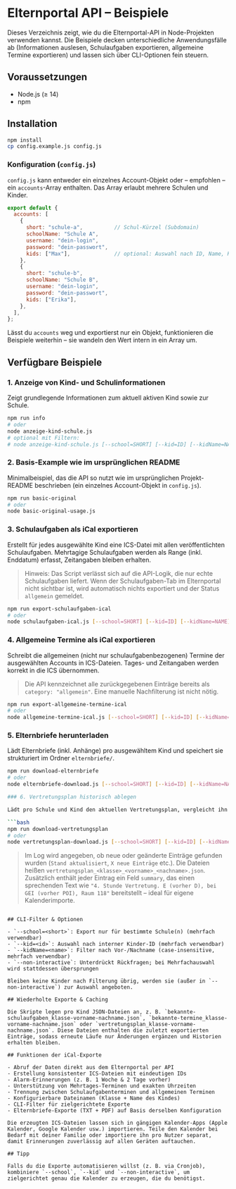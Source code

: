 # Elternportal API – Beispiele

Dieses Verzeichnis zeigt, wie du die Elternportal-API in Node-Projekten verwenden kannst. Die Beispiele decken unterschiedliche Anwendungsfälle ab (Informationen auslesen, Schulaufgaben exportieren, allgemeine Termine exportieren) und lassen sich über CLI-Optionen fein steuern.

## Voraussetzungen

- Node.js (≥ 14)
- npm

## Installation

```bash
npm install
cp config.example.js config.js
```

### Konfiguration (`config.js`)

`config.js` kann entweder ein einzelnes Account-Objekt oder – empfohlen – ein `accounts`-Array enthalten. Das Array erlaubt mehrere Schulen und Kinder.

```js
export default {
  accounts: [
    {
      short: "schule-a",          // Schul-Kürzel (Subdomain)
      schoolName: "Schule A",
      username: "dein-login",
      password: "dein-passwort",
      kids: ["Max"],              // optional: Auswahl nach ID, Name, Klasse, "all", Objekt usw.
    },
    {
      short: "schule-b",
      schoolName: "Schule B",
      username: "dein-login",
      password: "dein-passwort",
      kids: ["Erika"],
    },
  ],
};
```

Lässt du `accounts` weg und exportierst nur ein Objekt, funktionieren die Beispiele weiterhin – sie wandeln den Wert intern in ein Array um.

## Verfügbare Beispiele

### 1. Anzeige von Kind- und Schulinformationen

Zeigt grundlegende Informationen zum aktuell aktiven Kind sowie zur Schule.

```bash
npm run info
# oder
node anzeige-kind-schule.js
# optional mit Filtern:
# node anzeige-kind-schule.js [--school=SHORT] [--kid=ID] [--kidName=NAME] [--non-interactive]
```

### 2. Basis-Example wie im ursprünglichen README

Minimalbeispiel, das die API so nutzt wie im ursprünglichen Projekt-README beschrieben (ein einzelnes Account-Objekt in `config.js`).

```bash
npm run basic-original
# oder
node basic-original-usage.js
```

### 3. Schulaufgaben als iCal exportieren

Erstellt für jedes ausgewählte Kind eine ICS-Datei mit allen veröffentlichten Schulaufgaben. Mehrtagige Schulaufgaben werden als Range (inkl. Enddatum) erfasst, Zeitangaben bleiben erhalten.

> Hinweis: Das Script verlässt sich auf die API-Logik, die nur echte Schulaufgaben liefert. Wenn der Schulaufgaben-Tab im Elternportal nicht sichtbar ist, wird automatisch nichts exportiert und der Status `allgemein` gemeldet.

```bash
npm run export-schulaufgaben-ical
# oder
node schulaufgaben-ical.js [--school=SHORT] [--kid=ID] [--kidName=NAME] [--non-interactive]
```

### 4. Allgemeine Termine als iCal exportieren

Schreibt die allgemeinen (nicht nur schulaufgabenbezogenen) Termine der ausgewählten Accounts in ICS-Dateien. Tages- und Zeitangaben werden korrekt in die ICS übernommen.

> Die API kennzeichnet alle zurückgegebenen Einträge bereits als `category: "allgemein"`. Eine manuelle Nachfilterung ist nicht nötig.

```bash
npm run export-allgemeine-termine-ical
# oder
node allgemeine-termine-ical.js [--school=SHORT] [--kid=ID] [--kidName=NAME] [--non-interactive]
```

### 5. Elternbriefe herunterladen

Lädt Elternbriefe (inkl. Anhänge) pro ausgewähltem Kind und speichert sie strukturiert im Ordner `elternbriefe/`.

```bash
npm run download-elternbriefe
# oder
node elternbriefe-download.js [--school=SHORT] [--kid=ID] [--kidName=NAME] [--non-interactive]

### 6. Vertretungsplan historisch ablegen

Lädt pro Schule und Kind den aktuellen Vertretungsplan, vergleicht ihn mit vorhandenen JSON-Dateien und fügt neue Einträge automatisch hinzu. Ältere Einträge bleiben erhalten, auch wenn sie im Portal nicht mehr gelistet werden.

```bash
npm run download-vertretungsplan
# oder
node vertretungsplan-download.js [--school=SHORT] [--kid=ID] [--kidName=NAME] [--non-interactive]
```

> Im Log wird angegeben, ob neue oder geänderte Einträge gefunden wurden (`Stand aktualisiert`, `X neue Einträge` etc.). Die Dateien heißen `vertretungsplan_<klasse>_<vorname>_<nachname>.json`.
> Zusätzlich enthält jeder Eintrag ein Feld `summary`, das einen sprechenden Text wie `"4. Stunde Vertretung. E (vorher D), bei GEI (vorher POI), Raum 118"` bereitstellt – ideal für eigene Kalenderimporte.
```

## CLI-Filter & Optionen

- `--school=<short>`: Export nur für bestimmte Schule(n) (mehrfach verwendbar)
- `--kid=<id>`: Auswahl nach interner Kinder-ID (mehrfach verwendbar)
- `--kidName=<name>`: Filter nach Vor-/Nachname (case-insensitive, mehrfach verwendbar)
- `--non-interactive`: Unterdrückt Rückfragen; bei Mehrfachauswahl wird stattdessen übersprungen

Bleiben keine Kinder nach Filterung übrig, werden sie (außer in `--non-interactive`) zur Auswahl angeboten.

## Wiederholte Exporte & Caching

Die Skripte legen pro Kind JSON-Dateien an, z. B. `bekannte-schulaufgaben_klasse-vorname-nachname.json`, `bekannte-termine_klasse-vorname-nachname.json` oder `vertretungsplan_klasse-vorname-nachname.json`. Diese Dateien enthalten die zuletzt exportierten Einträge, sodass erneute Läufe nur Änderungen ergänzen und Historien erhalten bleiben.

## Funktionen der iCal-Exporte

- Abruf der Daten direkt aus dem Elternportal per API
- Erstellung konsistenter ICS-Dateien mit eindeutigen IDs
- Alarm-Erinnerungen (z. B. 1 Woche & 2 Tage vorher)
- Unterstützung von Mehrtages-Terminen und exakten Uhrzeiten
- Trennung zwischen Schulaufgabenterminen und allgemeinen Terminen
- Konfigurierbare Dateinamen (Klasse + Name des Kindes)
- CLI-Filter für zielgerichtete Exporte
- Elternbriefe-Exporte (TXT + PDF) auf Basis derselben Konfiguration

Die erzeugten ICS-Dateien lassen sich in gängigen Kalender-Apps (Apple Kalender, Google Kalender usw.) importieren. Teile den Kalender bei Bedarf mit deiner Familie oder importiere ihn pro Nutzer separat, damit Erinnerungen zuverlässig auf allen Geräten auftauchen.

## Tipp

Falls du die Exporte automatisieren willst (z. B. via Cronjob), kombiniere `--school`, `--kid` und `--non-interactive`, um zielgerichtet genau die Kalender zu erzeugen, die du benötigst.
